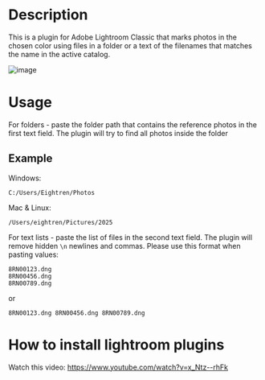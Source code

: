 # Description
This is a plugin for Adobe Lightroom Classic that marks photos in the chosen color using files in a folder or a text of the filenames that matches the name in the active catalog.

![image](https://github.com/user-attachments/assets/f34a19a4-7485-419e-b4d7-a3b76170f87e)

# Usage
For folders - paste the folder path that contains the reference photos in the first text field. The plugin will try to find all photos inside the folder
## Example
Windows:
```
C:/Users/Eightren/Photos
```
Mac & Linux:
```
/Users/eightren/Pictures/2025
```
For text lists - paste the list of files in the second text field. The plugin will remove hidden `\n` newlines and commas. Please use this format when pasting values:
```
8RN00123.dng
8RN00456.dng
8RN00789.dng
```
or
```
8RN00123.dng 8RN00456.dng 8RN00789.dng
```

# How to install lightroom plugins
Watch this video: https://www.youtube.com/watch?v=x_Ntz--rhFk
